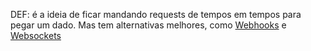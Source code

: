 DEF: é a ideia de ficar mandando requests de tempos em tempos para pegar um dado. Mas tem alternativas melhores, como [Webhooks](Webhooks.md)  e [Websockets](Websockets.md)
